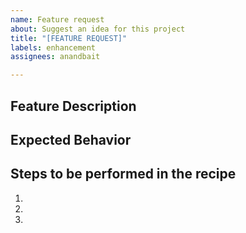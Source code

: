 ```yaml
---
name: Feature request
about: Suggest an idea for this project
title: "[FEATURE REQUEST]"
labels: enhancement
assignees: anandbait

---
```


## Feature Description



## Expected Behavior



## Steps to be performed in the recipe

  1.
  2.
  3.
